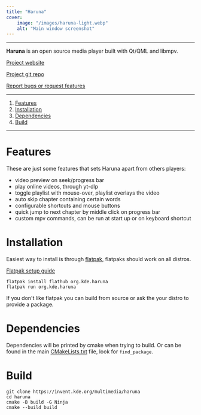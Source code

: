 ```yaml
---
title: "Haruna"
cover:
    image: "/images/haruna-light.webp"
    alt: "Main window screenshot"
---
```


----

**Haruna** is an open source media player built with Qt/QML and libmpv.

[Project website](https://haruna.kde.org)

[Project git repo](https://invent.kde.org/multimedia/haruna)

[Report bugs or request features](https://bugs.kde.org/enter_bug.cgi?product=Haruna)

----

1. [Features](#features)
1. [Installation](#installation)
1. [Dependencies](#dependencies)
1. [Build](#_build)

----
# Features

These are just some features that sets Haruna apart from others players:
- video preview on seek/progress bar
- play online videos, through yt-dlp
- toggle playlist with mouse-over, playlist overlays the video
- auto skip chapter containing certain words
- configurable shortcuts and mouse buttons
- quick jump to next chapter by middle click on progress bar
- custom mpv commands, can be run at start up or on keyboard shortcut

# Installation
Easiest way to install is through [flatpak](https://flathub.org/apps/details/org.kde.haruna), flatpaks should work on all distros.

[Flatpak setup guide](https://flatpak.org/setup/)
```
flatpak install flathub org.kde.haruna
flatpak run org.kde.haruna
```

If you don't like flatpak you can build from source or ask the your distro to provide a package.

# Dependencies
Dependencies will be printed by cmake when trying to build. Or can be found in the main [CMakeLists.txt](https://invent.kde.org/multimedia/haruna/-/blob/master/CMakeLists.txt) file, look for `find_package`.

# Build
```
git clone https://invent.kde.org/multimedia/haruna
cd haruna
cmake -B build -G Ninja
cmake --build build
```
